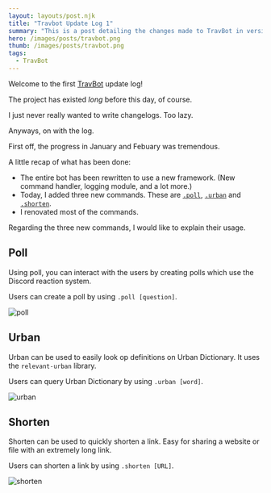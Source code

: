 ```yaml
---
layout: layouts/post.njk
title: "Travbot Update Log 1"
summary: "This is a post detailing the changes made to TravBot in version 2.4.0."
hero: /images/posts/travbot.png
thumb: /images/posts/travbot.png
tags:
  - TravBot
---
```

Welcome to the first [TravBot](https://github.com/keanuplayz/TravBot) update log!

The project has existed *long* before this day, of course.

I just never really wanted to write changelogs. Too lazy.

Anyways, on with the log.

First off, the progress in January and Febuary was tremendous.

A little recap of what has been done:

* The entire bot has been rewritten to use a new framework. (New command handler, logging module, and a lot more.)
* Today, I added three new commands. These are [`.poll`](https://github.com/keanuplayz/TravBot/blob/dev/commands/poll.js), [`.urban`](https://github.com/keanuplayz/TravBot/blob/dev/commands/urban.js) and [`.shorten`](https://github.com/keanuplayz/TravBot/blob/dev/commands/shorten.js).
* I renovated most of the commands.

Regarding the three new commands, I would like to explain their usage.

## Poll

Using poll, you can interact with the users by creating polls which use the Discord reaction system.

Users can create a poll by using `.poll [question]`.

![poll](https://i.imgur.com/UmumLaI.png "Poll Demo")

## Urban

Urban can be used to easily look op definitions on Urban Dictionary. It uses the `relevant-urban` library.

Users can query Urban Dictionary by using `.urban [word]`.

![urban](https://i.imgur.com/wPwe1pN.png "Urban demo")

## Shorten

Shorten can be used to quickly shorten a link. Easy for sharing a website or file with an extremely long link.

Users can shorten a link by using `.shorten [URL]`.

![shorten](https://i.imgur.com/6gByamt.png "Shorten demo")
